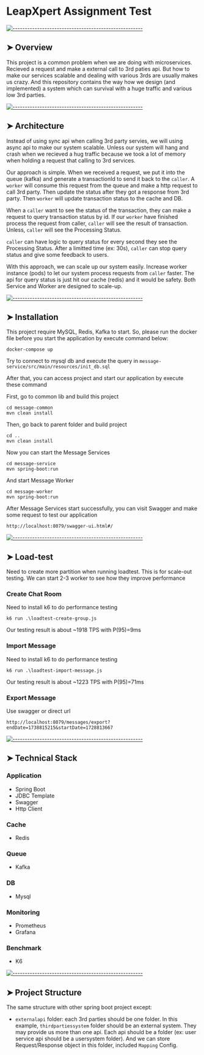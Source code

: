 # LeapXpert Assignment Test

[![-----------------------------------------------------](https://raw.githubusercontent.com/andreasbm/readme/master/assets/lines/colored.png)](#Overview)

## ➤ Overview

This project is a common problem when we are doing with microservices. Recieved a request and make a external call to
3rd paties api.
But how to make our services scalable and dealing with various 3rds are usually makes us crazy.
And this repository contains the way how we design (and implemented) a system which can survival with a huge traffic and
various low 3rd parties.

[![-----------------------------------------------------](https://raw.githubusercontent.com/andreasbm/readme/master/assets/lines/colored.png)](#Architecture)

## ➤ Architecture

Instead of using sync api when calling 3rd party servies, we will using async api to make our system scalable.
Unless our system will hang and crash when we recieved a hug traffic because we took a lot of memory when holding a
request that calling to 3rd services.

Our approach is simple. When we received a request, we put it into the queue (kafka) and generate a transactionId to
send it back to the `caller`.
A `worker` will consume this request from the queue and make a http request to call 3rd party. Then update the status
after they got a response from 3rd party.
Then `worker` will update transaction status to the cache and DB.

When a `caller` want to see the status of the transaction, they can make a request to query transaction status by id.
If our `worker` have finished process the request from caller, `caller` will see the result of transaction.
Unless, `caller` will see the Processing Status.

`caller` can have logic to query status for every second they see the Processing Status.
After a limitted time (ex: 30s), `caller` can stop query status and give some feedback to users.

With this approach, we can scale up our system easily. Increase worker instance (pods) to let our system process
requests from `caller` faster.
The api for query status is just hit our cache (redis) and it would be safety.
Both Service and Worker are designed to scale-up.

[![-----------------------------------------------------](https://raw.githubusercontent.com/andreasbm/readme/master/assets/lines/colored.png)](#Installation)

## ➤ Installation

This project require MySQL, Redis, Kafka to start. So, please run the docker file before you start the application by
execute command below:

```
docker-compose up
```

Try to connect to mysql db and execute the query in `message-service/src/main/resources/init_db.sql`

After that, you can access project and start our application by execute these command

First, go to common lib and build this project

```
cd message-common
mvn clean install
```

Then, go back to parent folder and build project

```
cd ..
mvn clean install
```

Now you can start the Message Services

```
cd message-service
mvn spring-boot:run 
```

And start Message Worker

```
cd message-worker
mvn spring-boot:run
```

After Message Services start successfully, you can visit Swagger and make some request to test our application

```
http://localhost:8079/swagger-ui.html#/
```

[![-----------------------------------------------------](https://raw.githubusercontent.com/andreasbm/readme/master/assets/lines/colored.png)](#Use_Cases)

## ➤ Load-test

Need to create more partition when running loadtest. This is for scale-out testing. We can start 2-3 worker to see how
they improve performance

### Create Chat Room

Need to install k6 to do performance testing

```
k6 run .\loadtest-create-group.js
```

Our testing result is about ~1918 TPS with P(95)=9ms

### Import Message

Need to install k6 to do performance testing

```
k6 run .\loadtest-import-message.js
```

Our testing result is about ~1223 TPS with P(95)=71ms

### Export Message

Use swagger or direct url

```
http://localhost:8079/messages/export?endDate=1738815215&startDate=1728813667
```

[![-----------------------------------------------------](https://raw.githubusercontent.com/andreasbm/readme/master/assets/lines/colored.png)](#deployment_model)

## ➤ Technical Stack

### Application

- Spring Boot
- JDBC Template
- Swagger
- Http Client

### Cache

- Redis

### Queue

- Kafka

### DB

- Mysql

### Monitoring

- Prometheus
- Grafana

### Benchmark

- K6

[![-----------------------------------------------------](https://raw.githubusercontent.com/andreasbm/readme/master/assets/lines/colored.png)](#project_structure)

## ➤ Project Structure

The same structure with other spring boot project except:

- `externalapi` folder: each 3rd parties should be one folder.
  In this example, `thirdpartiessystem` folder should be an external system.
  They may provide us more than one api. Each api should be a folder (ex: user service api should be a usersystem
  folder).
  And we can store Request/Response object in this folder, included `Mapping` Config.